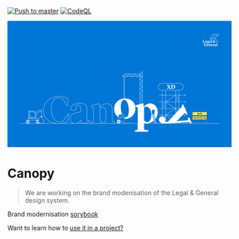 [![Push to master](https://github.com/Legal-and-General/canopy/actions/workflows/master_push.yml/badge.svg)](https://github.com/Legal-and-General/canopy/actions/workflows/master_push.yml)
[![CodeQL](https://github.com/Legal-and-General/canopy/actions/workflows/codeql_analysis.yml/badge.svg?branch=master)](https://github.com/Legal-and-General/canopy/actions/workflows/codeql_analysis.yml)

![Canopy graphic](./assets/canopy-hero.png)

# Canopy

> We are working on the brand modenisation of the Legal & General design system.

Brand modernisation [sorybook](https://legal-and-general.github.io/canopy/master-bm?path=/docs/welcome--docs)

Want to learn how to [use it in a project?](docs/USAGE.md)
